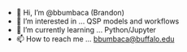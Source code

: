 - 👋 Hi, I’m @bbumbaca (Brandon)
- 👀 I’m interested in ... QSP models and workflows
- 🌱 I’m currently learning ... Python/Jupyter 
- 📫 How to reach me ... bbumbaca@buffalo.edu

<!---
bbumbaca/bbumbaca is a ✨ special ✨ repository because its `README.md` (this file) appears on your GitHub profile.
You can click the Preview link to take a look at your changes.
--->
